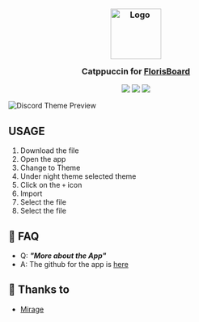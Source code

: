 <h3 align="center">
	<img src="https://raw.githubusercontent.com/catppuccin/catppuccin/main/assets/logos/exports/1544x1544_circle.png" width="100" alt="Logo"/><br/>
	<img src="https://raw.githubusercontent.com/catppuccin/catppuccin/main/assets/misc/transparent.png" height="30" width="0px"/>
	Catppuccin for <a href="https://github.com/florisboard/florisboard">FlorisBoard</a>
	<img src="https://raw.githubusercontent.com/catppuccin/catppuccin/main/assets/misc/transparent.png" height="30" width="0px"/>
</h3>

<p align="center">
    <a href="https://github.com/catppuccin/floris-board/stargazers"><img src="https://img.shields.io/github/stars/catppuccin/floris-board?colorA=363a4f&colorB=b7bdf8&style=for-the-badge"></a>
    <a href="https://github.com/catppuccin/floris-board/issues"><img src="https://img.shields.io/github/issues/catppuccin/floris-board?colorA=363a4f&colorB=f5a97f&style=for-the-badge"></a>
    <a href="https://github.com/catppuccin/floris-board/contributors"><img src="https://img.shields.io/github/contributors/catppuccin/floris-board?colorA=363a4f&colorB=a6da95&style=for-the-badge"></a>
</p>


![Discord Theme Preview](assets/asset.png)

## USAGE

1. Download the file
2. Open the app
3. Change to Theme
4. Under night theme selected theme
5. Click on the `+` icon
6. Import
7. Select the file
8. Select the file

## 🙋 FAQ

- Q: **_"More about the App"_**
- A: The github for the app is [here](https://github.com/florisboard/florisboard)

## 💝 Thanks to

- [Mirage](https://github.com/skinatro)

